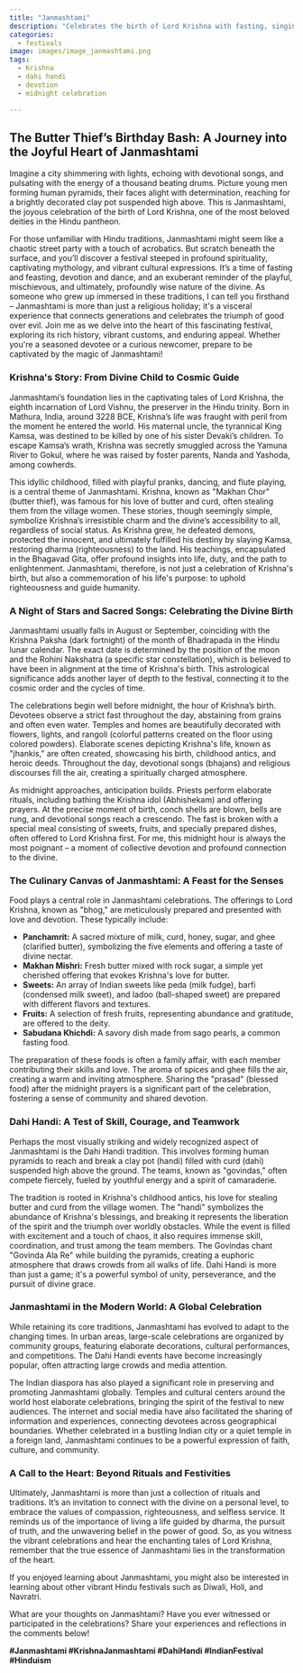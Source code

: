 ```yaml
---
title: "Janmashtami"
description: "Celebrates the birth of Lord Krishna with fasting, singing, dancing, and the tradition of Dahi Handi (breaking a pot of curd)."
categories:
  - festivals
image: images/image_janmashtami.png
tags:
  - Krishna
  - dahi handi
  - devotion
  - midnight celebration

---
```


## The Butter Thief’s Birthday Bash: A Journey into the Joyful Heart of Janmashtami

Imagine a city shimmering with lights, echoing with devotional songs, and pulsating with the energy of a thousand beating drums. Picture young men forming human pyramids, their faces alight with determination, reaching for a brightly decorated clay pot suspended high above. This is Janmashtami, the joyous celebration of the birth of Lord Krishna, one of the most beloved deities in the Hindu pantheon.

For those unfamiliar with Hindu traditions, Janmashtami might seem like a chaotic street party with a touch of acrobatics. But scratch beneath the surface, and you’ll discover a festival steeped in profound spirituality, captivating mythology, and vibrant cultural expressions. It’s a time of fasting and feasting, devotion and dance, and an exuberant reminder of the playful, mischievous, and ultimately, profoundly wise nature of the divine. As someone who grew up immersed in these traditions, I can tell you firsthand – Janmashtami is more than just a religious holiday; it's a visceral experience that connects generations and celebrates the triumph of good over evil. Join me as we delve into the heart of this fascinating festival, exploring its rich history, vibrant customs, and enduring appeal. Whether you're a seasoned devotee or a curious newcomer, prepare to be captivated by the magic of Janmashtami!

### Krishna's Story: From Divine Child to Cosmic Guide

Janmashtami’s foundation lies in the captivating tales of Lord Krishna, the eighth incarnation of Lord Vishnu, the preserver in the Hindu trinity. Born in Mathura, India, around 3228 BCE, Krishna’s life was fraught with peril from the moment he entered the world. His maternal uncle, the tyrannical King Kamsa, was destined to be killed by one of his sister Devaki’s children. To escape Kamsa’s wrath, Krishna was secretly smuggled across the Yamuna River to Gokul, where he was raised by foster parents, Nanda and Yashoda, among cowherds.

This idyllic childhood, filled with playful pranks, dancing, and flute playing, is a central theme of Janmashtami. Krishna, known as "Makhan Chor" (butter thief), was famous for his love of butter and curd, often stealing them from the village women. These stories, though seemingly simple, symbolize Krishna’s irresistible charm and the divine’s accessibility to all, regardless of social status. As Krishna grew, he defeated demons, protected the innocent, and ultimately fulfilled his destiny by slaying Kamsa, restoring dharma (righteousness) to the land. His teachings, encapsulated in the Bhagavad Gita, offer profound insights into life, duty, and the path to enlightenment. Janmashtami, therefore, is not just a celebration of Krishna's birth, but also a commemoration of his life's purpose: to uphold righteousness and guide humanity.

### A Night of Stars and Sacred Songs: Celebrating the Divine Birth

Janmashtami usually falls in August or September, coinciding with the Krishna Paksha (dark fortnight) of the month of Bhadrapada in the Hindu lunar calendar. The exact date is determined by the position of the moon and the Rohini Nakshatra (a specific star constellation), which is believed to have been in alignment at the time of Krishna's birth. This astrological significance adds another layer of depth to the festival, connecting it to the cosmic order and the cycles of time.

The celebrations begin well before midnight, the hour of Krishna’s birth. Devotees observe a strict fast throughout the day, abstaining from grains and often even water. Temples and homes are beautifully decorated with flowers, lights, and rangoli (colorful patterns created on the floor using colored powders). Elaborate scenes depicting Krishna's life, known as "jhankis," are often created, showcasing his birth, childhood antics, and heroic deeds. Throughout the day, devotional songs (bhajans) and religious discourses fill the air, creating a spiritually charged atmosphere.

As midnight approaches, anticipation builds. Priests perform elaborate rituals, including bathing the Krishna idol (Abhishekam) and offering prayers. At the precise moment of birth, conch shells are blown, bells are rung, and devotional songs reach a crescendo. The fast is broken with a special meal consisting of sweets, fruits, and specially prepared dishes, often offered to Lord Krishna first. For me, this midnight hour is always the most poignant – a moment of collective devotion and profound connection to the divine.

### The Culinary Canvas of Janmashtami: A Feast for the Senses

Food plays a central role in Janmashtami celebrations. The offerings to Lord Krishna, known as "bhog," are meticulously prepared and presented with love and devotion. These typically include:

*   **Panchamrit:** A sacred mixture of milk, curd, honey, sugar, and ghee (clarified butter), symbolizing the five elements and offering a taste of divine nectar.
*   **Makhan Mishri:** Fresh butter mixed with rock sugar, a simple yet cherished offering that evokes Krishna's love for butter.
*   **Sweets:** An array of Indian sweets like peda (milk fudge), barfi (condensed milk sweet), and ladoo (ball-shaped sweet) are prepared with different flavors and textures.
*   **Fruits:** A selection of fresh fruits, representing abundance and gratitude, are offered to the deity.
*   **Sabudana Khichdi:** A savory dish made from sago pearls, a common fasting food.

The preparation of these foods is often a family affair, with each member contributing their skills and love. The aroma of spices and ghee fills the air, creating a warm and inviting atmosphere. Sharing the "prasad" (blessed food) after the midnight prayers is a significant part of the celebration, fostering a sense of community and shared devotion.

### Dahi Handi: A Test of Skill, Courage, and Teamwork

Perhaps the most visually striking and widely recognized aspect of Janmashtami is the Dahi Handi tradition. This involves forming human pyramids to reach and break a clay pot (handi) filled with curd (dahi) suspended high above the ground. The teams, known as "govindas," often compete fiercely, fueled by youthful energy and a spirit of camaraderie.

The tradition is rooted in Krishna's childhood antics, his love for stealing butter and curd from the village women. The "handi" symbolizes the abundance of Krishna's blessings, and breaking it represents the liberation of the spirit and the triumph over worldly obstacles. While the event is filled with excitement and a touch of chaos, it also requires immense skill, coordination, and trust among the team members. The Govindas chant "Govinda Ala Re" while building the pyramids, creating a euphoric atmosphere that draws crowds from all walks of life. Dahi Handi is more than just a game; it's a powerful symbol of unity, perseverance, and the pursuit of divine grace.

### Janmashtami in the Modern World: A Global Celebration

While retaining its core traditions, Janmashtami has evolved to adapt to the changing times. In urban areas, large-scale celebrations are organized by community groups, featuring elaborate decorations, cultural performances, and competitions. The Dahi Handi events have become increasingly popular, often attracting large crowds and media attention.

The Indian diaspora has also played a significant role in preserving and promoting Janmashtami globally. Temples and cultural centers around the world host elaborate celebrations, bringing the spirit of the festival to new audiences. The internet and social media have also facilitated the sharing of information and experiences, connecting devotees across geographical boundaries. Whether celebrated in a bustling Indian city or a quiet temple in a foreign land, Janmashtami continues to be a powerful expression of faith, culture, and community.

### A Call to the Heart: Beyond Rituals and Festivities

Ultimately, Janmashtami is more than just a collection of rituals and traditions. It’s an invitation to connect with the divine on a personal level, to embrace the values of compassion, righteousness, and selfless service. It reminds us of the importance of living a life guided by dharma, the pursuit of truth, and the unwavering belief in the power of good. So, as you witness the vibrant celebrations and hear the enchanting tales of Lord Krishna, remember that the true essence of Janmashtami lies in the transformation of the heart.

If you enjoyed learning about Janmashtami, you might also be interested in learning about other vibrant Hindu festivals such as Diwali, Holi, and Navratri.

What are your thoughts on Janmashtami? Have you ever witnessed or participated in the celebrations? Share your experiences and reflections in the comments below!

**#Janmashtami #KrishnaJanmashtami #DahiHandi #IndianFestival #Hinduism**

